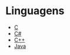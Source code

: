 Linguagens
==========

- [C](/langs/c/)
- [C#](/langs/c-sharp/)
- [C++](/langs/cpp/)
- [Java](/langs/java/)
